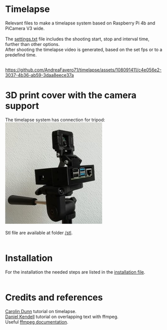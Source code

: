 # Timelapse
Relevant files to make a timelapse system based on Raspberry Pi 4b and PiCamera V3 wide.<br /><br />
The [settings.txt](settings.txt) file includes the shooting start, stop and interval time, further than other options.<br />
After shooting the timelapse video is generated, based on the set fps or to a predefind time.<br /><br />

https://github.com/AndreaFavero71/timelapse/assets/108091411/c4e056e2-3037-4b36-ab59-3daa8eece37a




# 3D print cover with the camera support
The timelapse system has connection for tripod:<br />
![title image](/pictures/title.jpg)
<br /><br />
Stl file are available at folder [/stl](/stl/).<br /><br />

# Installation
For the installation the needed steps are listed in the [installation file](/setup/installation_steps.txt).<br /><br />

# Credits and references
[Carolin Dunn](https://github.com/carolinedunn/timelapse/tree/master) tutorial on timelapse.<br />
[Daniel Kendell](https://www.youtube.com/watch?v=ofozNWdIDow) tutorial on overlapping text with ffmpeg.<br />
Useful [ffmpeg documentation](https://ffmpeg.org/documentation.html).<br /><br />

